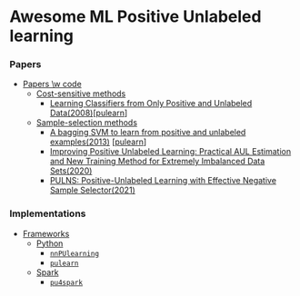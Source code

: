 # Awesome ML Positive Unlabeled learning



### Papers
<!-- MarkdownTOC depth=4 -->
- [Papers \\w code](#papers)
  - [Cost-sensitive methods](#cost-sensitive)
    - [Learning Classifiers from Only Positive and Unlabeled Data(2008)](https://cseweb.ucsd.edu/~elkan/posonly.pdf)\[[pulearn](https://github.com/pulearn/pulearn#31elkanoto)\]
  - [Sample-selection methods](#sample-selection)
    - [A bagging SVM to learn from positive and unlabeled examples(2013)](https://members.cbio.mines-paristech.fr/~jvert/svn/bibli/local/Mordelet2013bagging.pdf) \[[pulearn](https://github.com/pulearn/pulearn#32bagging-based-pu-learning)\]
    - [Improving Positive Unlabeled Learning: Practical AUL Estimation and New Training Method for Extremely Imbalanced Data Sets(2020)](https://arxiv.org/pdf/2004.09820.pdf)
    - [PULNS: Positive-Unlabeled Learning with Effective Negative Sample Selector(2021)](https://ojs.aaai.org/index.php/AAAI/article/view/17064/16871)

### Implementations
- [Frameworks](#frameworks)
  - [Python](#frameworks-python)
    - [`nnPUlearning`](https://github.com/kiryor/nnPUlearning)
    - [`pulearn`](https://github.com/pulearn/pulearn)
  - [Spark](#frameworks-spark)
    - [`pu4spark`](https://github.com/ispras/pu4spark)

